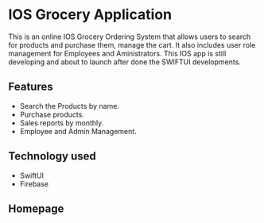 #  IOS Grocery Application

This is an online IOS Grocery Ordering System that allows users to search for products and purchase them, manage the cart. It also includes user role management for Employees and Aministrators. This IOS app is still developing and about to launch after done the SWIFTUI developments.

## Features

* Search the Products by name.
* Purchase products.
* Sales reports by monthly.
* Employee and Admin Management.

## Technology used

* SwiftUI
* Firebase

## Homepage





